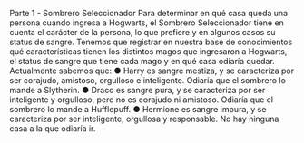 Parte 1 - Sombrero Seleccionador
Para determinar en qué casa queda una persona cuando ingresa a Hogwarts, el Sombrero Seleccionador tiene en
cuenta el carácter de la persona, lo que prefiere y en algunos casos su status de sangre.
Tenemos que registrar en nuestra base de conocimientos qué características tienen los distintos magos que
ingresaron a Hogwarts, el status de sangre que tiene cada mago y en qué casa odiaría quedar. Actualmente
sabemos que:
● Harry es sangre mestiza, y se caracteriza por ser corajudo, amistoso, orgulloso e inteligente. Odiaría que
el sombrero lo mande a Slytherin.
● Draco es sangre pura, y se caracteriza por ser inteligente y orgulloso, pero no es corajudo ni amistoso.
Odiaría que el sombrero lo mande a Hufflepuff.
● Hermione es sangre impura, y se caracteriza por ser inteligente, orgullosa y responsable. No hay ninguna
casa a la que odiaría ir.